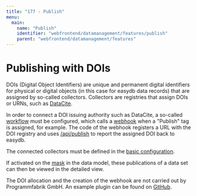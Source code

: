 ```yaml
---
title: "177 - Publish"
menu:
  main:
    name: "Publish"
    identifier: "webfrontend/datamanagement/features/publish"
    parent: "webfrontend/datamanagement/features"
---
```

# Publishing with DOIs

DOIs (Digital Object Identifiers) are unique and permanent digital identifiers for physical or digital objects (in this case for easydb data records) that are assigned by so-called collectors. Collectors are registries that assign DOIs or URNs, such as [DataCite](https://doi.datacite.org/). 

In order to connect a DOI issuing authority such as DataCite, a so-called [workflow](../../../rightsmanagement/tags) must be configured, which calls a [webhook](../../../../../en/technical/plugins/webhooks/webhook) when a "Publish" tag is assigned, for example. The code of the webhook registers a URL with the DOI registry and uses [/api/publish](../../../../../en/technical/api/publish) to report the assigned DOI back to easydb.

The connected collectors must be defined in the [basic configuration](../../../administration/base-config/export).

If activated on the [mask](../../../administration/datamodel/mask) in the data model, these publications of a data set can then be viewed in the detailed view. 

The DOI allocation and the creation of the webhook are not carried out by Programmfabrik GmbH. An example plugin can be found on [GitHub](https://github.com/programmfabrik/easydb-publish-datacite).
